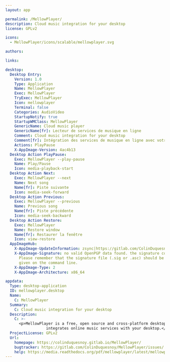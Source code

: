 ```yaml
---
layout: app

permalink: /MellowPlayer/
description: Cloud music integration for your desktop
license: GPLv2

icons:
  - MellowPlayer/icons/scalable/mellowplayer.svg

authors:

links:

desktop:
  Desktop Entry:
    Version: 1.0
    Type: Application
    Name: MellowPlayer
    Exec: MellowPlayer
    TryExec: MellowPlayer
    Icon: mellowplayer
    Terminal: false
    Categories: AudioVideo
    StartupNotify: true
    StartupWMClass: MellowPlayer
    GenericName: Cloud music player
    GenericName[fr]: Lecteur de services de musique en ligne
    Comment: Cloud music integration for your desktop
    Comment[fr]: Intégration des services de musique en ligne avec votre bureau
    Actions: PlayPause
    X-AppImage-Version: 4ac4b13
  Desktop Action PlayPause:
    Exec: MellowPlayer --play-pause
    Name: Play/Pause
    Icon: media-playback-start
  Desktop Action Next:
    Exec: MellowPlayer --next
    Name: Next song
    Name[fr]: Piste suivante
    Icon: media-seek-forward
  Desktop Action Previous:
    Exec: MellowPlayer --previous
    Name: Previous song
    Name[fr]: Piste précédente
    Icon: media-seek-backward
  Desktop Action Restore:
    Exec: MellowPlayer
    Name: Restore window
    Name[fr]: Restaurer la fenêtre
    Icon: view-restore
  AppImageHub:
    X-AppImage-UpdateInformation: zsync|https://gitlab.com/ColinDuquesnoy/MellowPlayer/-/jobs/artifacts/master/raw/MellowPlayer-x86_64.AppImage.zsync?job=appimage
    X-AppImage-Signature: no valid OpenPGP data found. the signature could not be verified.
      Please remember that the signature file (.sig or .asc) should be the first file
      given on the command line.
    X-AppImage-Type: 2
    X-AppImage-Architecture: x86_64

appdata:
  Type: desktop-application
  ID: mellowplayer.desktop
  Name:
    C: MellowPlayer
  Summary:
    C: Cloud music integration for your desktop
  Description:
    C: >-
      <p>MellowPlayer is a free, open source and cross-platform desktop application that
                  integrates online music services with your desktop.</p>
  ProjectLicense: GPLv2
  Url:
    homepage: https://colinduquesnoy.gitlab.io/MellowPlayer/
    bugtracker: https://gitlab.com/ColinDuquesnoy/MellowPlayer/issues/
    help: https://media.readthedocs.org/pdf/mellowplayer/latest/mellowplayer.pdf
---
```

